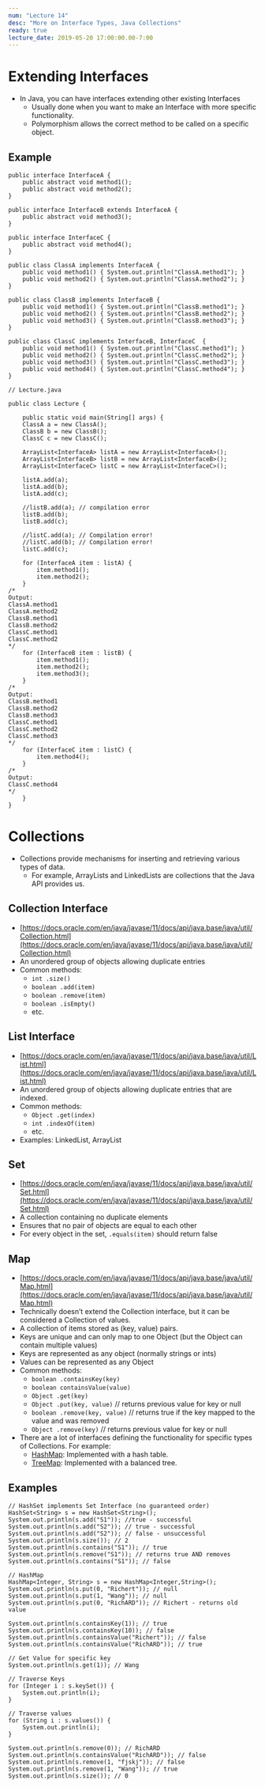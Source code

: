 ```yaml
---
num: "Lecture 14"
desc: "More on Interface Types, Java Collections"
ready: true
lecture_date: 2019-05-20 17:00:00.00-7:00
---
```


# Extending Interfaces

* In Java, you can have interfaces extending other existing Interfaces
    * Usually done when you want to make an Interface with more specific functionality.
    * Polymorphism allows the correct method to be called on a specific object.

## Example

```
public interface InterfaceA {
    public abstract void method1();
    public abstract void method2();
}
```
```
public interface InterfaceB extends InterfaceA {
    public abstract void method3();
}
```
```
public interface InterfaceC {
    public abstract void method4();
}
```
```
public class ClassA implements InterfaceA {
    public void method1() { System.out.println("ClassA.method1"); }
    public void method2() { System.out.println("ClassA.method2"); }
}
```
```
public class ClassB implements InterfaceB {
    public void method1() { System.out.println("ClassB.method1"); }
    public void method2() { System.out.println("ClassB.method2"); }
    public void method3() { System.out.println("ClassB.method3"); }
}
```
```
public class ClassC implements InterfaceB, InterfaceC  {
    public void method1() { System.out.println("ClassC.method1"); }
    public void method2() { System.out.println("ClassC.method2"); }
    public void method3() { System.out.println("ClassC.method3"); }
    public void method4() { System.out.println("ClassC.method4"); }
}
```
```
// Lecture.java

public class Lecture {

    public static void main(String[] args) {
    ClassA a = new ClassA();
    ClassB b = new ClassB();
    ClassC c = new ClassC();

    ArrayList<InterfaceA> listA = new ArrayList<InterfaceA>();
    ArrayList<InterfaceB> listB = new ArrayList<InterfaceB>();
    ArrayList<InterfaceC> listC = new ArrayList<InterfaceC>();

    listA.add(a);
    listA.add(b);
    listA.add(c);

    //listB.add(a); // compilation error
    listB.add(b);
    listB.add(c);

    //listC.add(a); // Compilation error!
    //listC.add(b); // Compilation error!
    listC.add(c);

    for (InterfaceA item : listA) {
        item.method1();
        item.method2();
    }
/*
Output:
ClassA.method1
ClassA.method2
ClassB.method1
ClassB.method2
ClassC.method1
ClassC.method2
*/
    for (InterfaceB item : listB) {
        item.method1();
        item.method2();
        item.method3();
    }
/*
Output:
ClassB.method1
ClassB.method2
ClassB.method3
ClassC.method1
ClassC.method2
ClassC.method3
*/
    for (InterfaceC item : listC) {
        item.method4();
    }
/*
Output:
ClassC.method4
*/
    }
}
```

# Collections

* Collections provide mechanisms for inserting and retrieving various types of data.
    * For example, ArrayLists and LinkedLists are collections that the Java API provides us.

## Collection Interface

* [https://docs.oracle.com/en/java/javase/11/docs/api/java.base/java/util/Collection.html](https://docs.oracle.com/en/java/javase/11/docs/api/java.base/java/util/Collection.html)
* An unordered group of objects allowing duplicate entries
* Common methods:
    * `int .size()`
    * `boolean .add(item)`
    * `boolean .remove(item)`
    * `boolean .isEmpty()`
    * etc.

## List Interface

* [https://docs.oracle.com/en/java/javase/11/docs/api/java.base/java/util/List.html](https://docs.oracle.com/en/java/javase/11/docs/api/java.base/java/util/List.html)
* An unordered group of objects allowing duplicate entries that are indexed.
* Common methods:
    * `Object .get(index)`
    * `int .indexOf(item)`
    * etc.
* Examples: LinkedList, ArrayList

## Set

* [https://docs.oracle.com/en/java/javase/11/docs/api/java.base/java/util/Set.html](https://docs.oracle.com/en/java/javase/11/docs/api/java.base/java/util/Set.html)
* A collection containing no duplicate elements
* Ensures that no pair of objects are equal to each other
* For every object in the set, `.equals(item)` should return false

## Map

* [https://docs.oracle.com/en/java/javase/11/docs/api/java.base/java/util/Map.html](https://docs.oracle.com/en/java/javase/11/docs/api/java.base/java/util/Map.html)
* Technically doesn’t extend the Collection interface, but it can be considered a Collection of values.
* A collection of items stored as (key, value) pairs.
* Keys are unique and can only map to one Object (but the Object can contain multiple values)
* Keys are represented as any object (normally strings or ints)
* Values can be represented as any Object
* Common methods:
    * `boolean .containsKey(key)`
    * `boolean containsValue(value)`
    * `Object .get(key)`
    * `Object .put(key, value)` // returns previous value for key or null
    * `boolean .remove(key, value)` // returns true if the key mapped to the value and was removed
    * `Object .remove(key)` // returns  previous value for key or null
* There are a lot of interfaces defining the functionality for specific types of Collections. For example:
    * [HashMap](https://docs.oracle.com/en/java/javase/11/docs/api/java.base/java/util/HashMap.html): Implemented with a hash table.
    * [TreeMap](https://docs.oracle.com/en/java/javase/11/docs/api/java.base/java/util/TreeMap.html): Implemented with a balanced tree.

## Examples

```
// HashSet implements Set Interface (no guaranteed order)
HashSet<String> s = new HashSet<String>();
System.out.println(s.add("S1")); //true - successful 
System.out.println(s.add("S2")); // true - successful
System.out.println(s.add("S2")); // false - unsuccessful
System.out.println(s.size()); // 2
System.out.println(s.contains("S1")); // true
System.out.println(s.remove("S1")); // returns true AND removes
System.out.println(s.contains("S1")); // false

// HashMap
HashMap<Integer, String> s = new HashMap<Integer,String>();
System.out.println(s.put(0, "Richert")); // null
System.out.println(s.put(1, "Wang")); // null
System.out.println(s.put(0, "RichARD")); // Richert - returns old value	

System.out.println(s.containsKey(1)); // true
System.out.println(s.containsKey(10)); // false
System.out.println(s.containsValue("Richert")); // false
System.out.println(s.containsValue("RichARD")); // true

// Get Value for specific key
System.out.println(s.get(1)); // Wang

// Traverse Keys
for (Integer i : s.keySet()) {
    System.out.println(i);
}

// Traverse values
for (String i : s.values()) {
    System.out.println(i);
}

System.out.println(s.remove(0)); // RichARD
System.out.println(s.containsValue("RichARD")); // false
System.out.println(s.remove(1, "fjskj")); // false
System.out.println(s.remove(1, "Wang")); // true
System.out.println(s.size()); // 0
```
